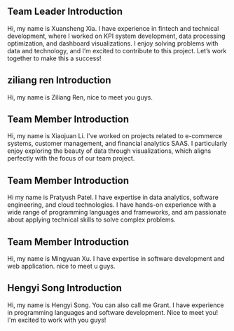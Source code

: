 ## Team Leader Introduction
Hi, my name is Xuansheng Xia. I have experience in fintech and technical development, where I worked on KPI system development, data processing optimization, and dashboard visualizations. I enjoy solving problems with data and technology, and I’m excited to contribute to this project. Let’s work together to make this a success!

## ziliang ren Introduction
Hi, my name is Ziliang Ren, nice to meet you guys. 

## Team Member Introduction
Hi, my name is Xiaojuan Li. I've worked on projects related to e-commerce systems, customer management, and financial analytics SAAS. I particularly enjoy exploring the beauty of data through visualizations, which aligns perfectly with the focus of our team project.

## Team Member Introduction
Hi my name is Pratyush Patel. I have expertise in data analytics, software engineering, and cloud technologies. I have hands-on experience with a wide range of programming languages and frameworks, and am passionate about applying technical skills to solve complex problems.

## Team Member Introduction
Hi, my name is Mingyuan Xu. I have expertise in software development and web application. nice to meet u guys.

## Hengyi Song Introduction
Hi, my name is Hengyi Song. You can also call me Grant. I have experience in programming languages and software development. Nice to meet you! I'm excited to work with you guys!

